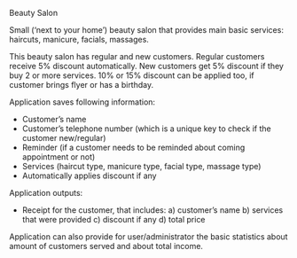 

Beauty Salon 

Small (‘next to your home’) beauty salon that provides main basic services: haircuts, manicure, facials, massages. 

This beauty salon has regular and new customers. Regular customers receive 5% discount automatically. New customers get 5% discount if they buy 2 or more services. 10% or 15% discount can be applied too, if customer brings flyer or has a birthday. 

Application saves following information: 
-	Customer’s name 
-	Customer’s telephone number (which is a unique key to check if the customer new/regular)
-	Reminder (if a customer needs to be reminded about coming appointment or not)
-	Services (haircut type, manicure type, facial type, massage type) 
-	Automatically applies discount if any


Application outputs: 
-	Receipt for the customer, that includes: 
a) customer’s name 
b) services that were provided 
c) discount if any 
d) total price 

Application can also provide for user/administrator the basic statistics about amount of customers served and  about total income. 

